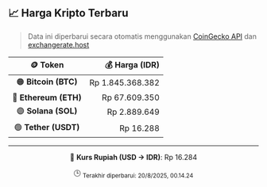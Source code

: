 

<!-- HARGA_KRIPTO -->
## 📈 Harga Kripto Terbaru

> Data ini diperbarui secara otomatis menggunakan [CoinGecko API](https://www.coingecko.com/) dan [exchangerate.host](https://exchangerate.host/)

<div align="center">

| 🪙 Token | 💰 Harga (IDR) |
|:------:|---------------:|
| 🟠 **Bitcoin (BTC)**   | Rp 1.845.368.382 |
| 🔵 **Ethereum (ETH)**  | Rp 67.609.350 |
| 🟣 **Solana (SOL)**    | Rp 2.889.649 |
| 🟢 **Tether (USDT)**   | Rp 16.288 |

---

💱 **Kurs Rupiah (USD → IDR)**: Rp 16.284

🕒 <sub>Terakhir diperbarui: 20/8/2025, 00.14.24</sub>

</div>
<!-- /HARGA_KRIPTO -->